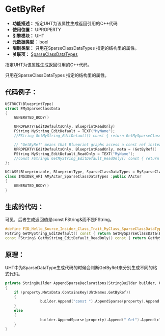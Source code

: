 ﻿# GetByRef

- **功能描述：** 指定UHT为该属性生成返回引用的C++代码
- **使用位置：** UPROPERTY
- **引擎模块：** UHT
- **元数据类型：** bool
- **限制类型：** 只用在SparseClassDataTypes 指定的结构里的属性。
- **关联项：** [SparseClassDataTypes](SparseClassDataTypes.md)

指定UHT为该属性生成返回引用的C++代码。

只用在SparseClassDataTypes 指定的结构里的属性。

## 代码例子：

```cpp
USTRUCT(BlueprintType)
struct FMySparseClassData
{
	GENERATED_BODY()

	UPROPERTY(EditDefaultsOnly, BlueprintReadOnly)
	FString MyString_EditDefault = TEXT("MyName");	
	//FString GetMyString_EditDefault() const { return GetMySparseClassData(EGetSparseClassDataMethod::ArchetypeIfNull)->MyString_EditDefault; } \

	// "GetByRef" means that Blueprint graphs access a const ref instead of a copy.
	UPROPERTY(EditDefaultsOnly, BlueprintReadOnly, meta = (GetByRef))
	FString MyString_EditDefault_ReadOnly = TEXT("MyName");	
	//const FString& GetMyString_EditDefault_ReadOnly() const { return GetMySparseClassData(EGetSparseClassDataMethod::ArchetypeIfNull)->MyString_EditDefault_ReadOnly; }
};

UCLASS(Blueprintable, BlueprintType, SparseClassDataTypes = MySparseClassData)
class INSIDER_API AMyActor_SparseClassDataTypes :public AActor
{
	GENERATED_BODY()
}
```

## 生成的代码：

可见，后者生成返回值是const FString&而不是FString。

```cpp
#define FID_Hello_Source_Insider_Class_Trait_MyClass_SparseClassDataTypes_h_36_SPARSE_DATA_PROPERTY_ACCESSORS \
FString GetMyString_EditDefault() const { return GetMySparseClassData(EGetSparseClassDataMethod::ArchetypeIfNull)->MyString_EditDefault; } \
const FString& GetMyString_EditDefault_ReadOnly() const { return GetMySparseClassData(EGetSparseClassDataMethod::ArchetypeIfNull)->MyString_EditDefault_ReadOnly; }
```

## 原理：

UHT中为SparseDataType生成代码的时候会判断GetByRef来分别生成不同的格式代码。

```cpp
private StringBuilder AppendSparseDeclarations(StringBuilder builder, UhtClass classObj, IEnumerable<UhtScriptStruct> sparseScriptStructs, UhtUsedDefineScopes<UhtProperty> sparseProperties)
{
	if (property.MetaData.ContainsKey(UhtNames.GetByRef))
	{
				builder.Append("const ").AppendSparse(property).Append("& Get").Append(cleanPropertyName).Append("() const");
	}
	else
	{
				builder.AppendSparse(property).Append(" Get").Append(cleanPropertyName).Append("() const");
	}
}
```
